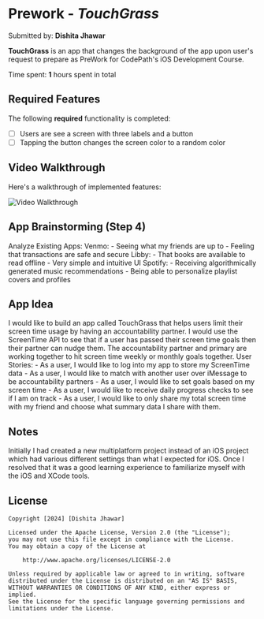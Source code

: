 # Prework - *TouchGrass*

Submitted by: **Dishita Jhawar**

**TouchGrass** is an app that changes the background of the app upon user's request to prepare as PreWork for CodePath's iOS Development Course.

Time spent: **1** hours spent in total

## Required Features

The following **required** functionality is completed:

- [ ] Users are see a screen with three labels and a button
- [ ] Tapping the button changes the screen color to a random color
 
## Video Walkthrough

Here's a walkthrough of implemented features:

<img src='https://i.imgur.com/NL4VHnz.gif' title='Video Walkthrough' width='' alt='Video Walkthrough' />


## App Brainstorming (Step 4)
Analyze Existing Apps:
    Venmo: 
        - Seeing what my friends are up to 
        - Feeling that transactions are safe and secure 
    Libby:
        - That books are available to read offline
        - Very simple and intuitive UI 
    Spotify:
        - Receiving algorithmically generated music recommendations 
        - Being able to personalize playlist covers and profiles
        
## App Idea 
I would like to build an app called TouchGrass that helps users limit their screen time usage by having an accountability partner. I would use the ScreenTime API to see that if a user has passed their screen time goals then their partner can nudge them. The accountability partner and primary are working together to hit screen time weekly or monthly goals together. 
User Stories:
     - As a user, I would like to log into my app to store my ScreenTime data
     - As a user, I would like to match with another user over iMessage to be accountability partners
     - As a user, I would like to set goals based on my screen time
     - As a user, I would like to receive daily progress checks to see if I am on track 
     - As a user, I would like to only share my total screen time with my friend and choose what summary data I share with them. 

## Notes

Initially I had created a new multiplatform project instead of an iOS project which had various different settings than what I expected for iOS. Once I resolved that it was a good learning experience to familiarize myself with the iOS and XCode tools. 

## License

    Copyright [2024] [Dishita Jhawar]

    Licensed under the Apache License, Version 2.0 (the "License");
    you may not use this file except in compliance with the License.
    You may obtain a copy of the License at

        http://www.apache.org/licenses/LICENSE-2.0

    Unless required by applicable law or agreed to in writing, software
    distributed under the License is distributed on an "AS IS" BASIS,
    WITHOUT WARRANTIES OR CONDITIONS OF ANY KIND, either express or implied.
    See the License for the specific language governing permissions and
    limitations under the License.
